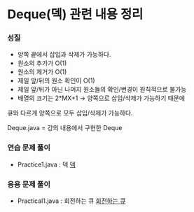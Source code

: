 # Deque(덱) 관련 내용 정리


### 성질
- 양쪽 끝에서 삽입과 삭제가 가능하다.
- 원소의 추가가 O(1)
- 원소의 제거가 O(1)
- 제일 앞/뒤의 원소 확인이 O(1)
- 제일 앞/뒤가 아닌 나머지 원소들의 확인/변경이 원칙적으로 불가능
- 배열의 크기는 2*MX+1 -> 양쪽으로 삽입/삭제가 가능하기 때문에 

큐와 다르게 양쪽으로 모두 삽입/삭제가 가능하다.

Deque.java = 강의 내용에서 구현한 Deque

### 연습 문제 풀이
- Practice1.java : 덱 <a href = "https://www.acmicpc.net/problem/10866">덱</a>

### 응용 문제 풀이
- Practical1.java : 회전하는 큐 <a href = "https://www.acmicpc.net/problem/1021">회전하는 큐</a>